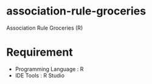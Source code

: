 # association-rule-groceries
Association Rule Groceries (R)

# Requirement
- Programming Language : R
- IDE Tools : R Studio

